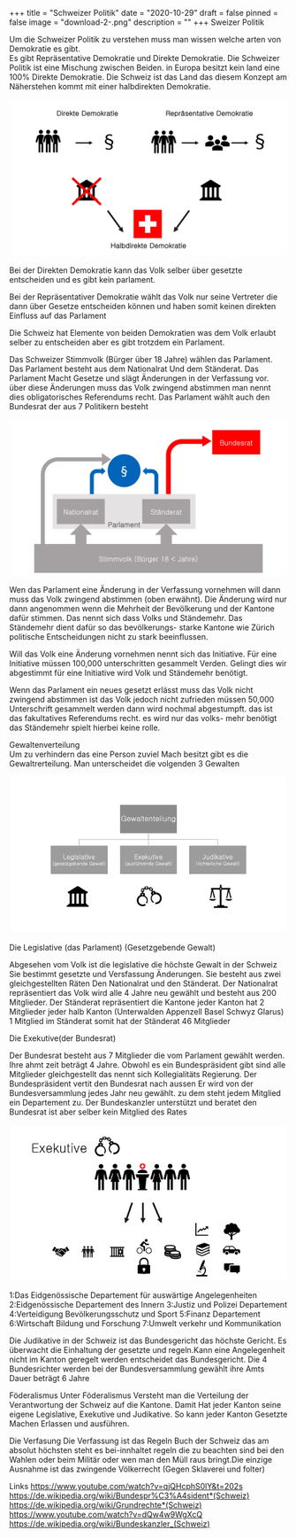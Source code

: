 +++
title = "Schweizer Politik"
date = "2020-10-29"
draft = false
pinned = false
image = "download-2-.png"
description = ""
+++
Sweizer Politik

Um die Schweizer Politik zu verstehen muss man wissen welche arten von Demokratie es gibt.\
Es gibt  Repräsentative Demokratie  und  Direkte Demokratie. Die Schweizer Politik ist eine Mischung zwischen Beiden. in Europa besitzt kein land eine 100%  Direkte Demokratie.
Die Schweiz ist das Land das diesem Konzept am Näherstehen kommt mit einer halbdirekten Demokratie.



![](screenshot-50-.png)

Bei der Direkten Demokratie kann das Volk selber über gesetzte entscheiden und es gibt kein parlament.

Bei der Repräsentativer Demokratie wählt das Volk nur seine Vertreter die dann über Gesetze entscheiden können und haben somit keinen direkten Einfluss auf das Parlament

Die Schweiz hat Elemente von beiden Demokratien was dem Volk erlaubt selber zu entscheiden aber es gibt trotzdem ein Parlament. 

Das Schweizer Stimmvolk (Bürger über 18 Jahre) wählen das Parlament. Das Parlament besteht aus dem Nationalrat Und dem Ständerat. Das Parlament Macht Gesetze und slägt Änderungen in der Verfassung vor. über diese Änderungen muss das Volk zwingend abstimmen man nennt dies obligatorisches Referendums recht. Das Parlament wählt auch den Bundesrat der aus 7 Politikern besteht



![](screenshot-51-.png)

Wen das Parlament eine Änderung in der Verfassung vornehmen will dann muss das Volk zwingend abstimmen (oben erwähnt). Die Änderung wird nur dann angenommen wenn die Mehrheit der Bevölkerung und der Kantone dafür stimmen.  Das nennt sich dass Volks und Ständemehr. Das Ständemehr dient dafür so das bevölkerungs- starke Kantone wie Zürich politische Entscheidungen nicht zu stark beeinflussen.

Will das Volk eine Änderung vornehmen nennt sich das Initiative. Für eine Initiative müssen 100,000 unterschritten gesammelt Verden. Gelingt dies wir abgestimmt für eine Initiative wird Volk und Ständemehr benötigt.

Wenn das Parlament ein neues gesetzt erlässt muss das Volk nicht zwingend abstimmen ist das Volk jedoch nicht zufrieden müssen 50,000 Unterschrift gesammelt werden dann wird nochmal abgestumpft. das ist das fakultatives Referendums recht. es wird nur das volks- mehr benötigt das Ständemehr spielt hierbei keine rolle.  

Gewaltenverteilung\
Um zu verhindern das eine Person zuviel Mach besitzt gibt es die Gewaltrerteilung. Man unterscheidet die volgenden 3 Gewalten 



![](screenshot-52-.png)

Die Legislative (das Parlament)
(Gesetzgebende Gewalt)      

Abgesehen vom Volk ist die legislative die höchste Gewalt in der Schweiz                Sie bestimmt gesetzte und Versfassung Änderungen. Sie besteht aus zwei gleichgestellten Räten
Den Nationalrat und den Ständerat. Der Nationalrat repräsentiert das Volk wird alle 4 Jahre neu gewählt und besteht aus 200 Mitglieder. Der Ständerat repräsentiert die Kantone jeder Kanton hat 2 Mitglieder jeder halb Kanton (Unterwalden Appenzell Basel Schwyz Glarus) 1 Mitglied  im Ständerat somit hat der Ständerat 46 Mitglieder

Die Exekutive(der Bundesrat)

Der Bundesrat besteht aus 7 Mitglieder die vom Parlament gewählt werden. Ihre ahmt zeit beträgt 4 Jahre. Obwohl es ein Bundespräsident gibt sind alle Mitglieder gleichgestellt das nennt sich Kollegialitäts Regierung. Der Bundespräsident vertit den Bundesrat nach aussen Er wird von der Bundesversammlung jedes Jahr neu gewählt. zu dem steht jedem Mitglied ein Departement zu. Der Bundeskanzler unterstützt und beratet den Bundesrat ist aber selber kein Mitglied des Rates



![](screenshot-53-.png)



1:Das Eidgenössische Departement für auswärtige Angelegenheiten
2:Eidgenössische Departement des Innern
3:Justiz und Polizei Departement
4:Verteidigung Bevölkerungsschutz und Sport
5:Finanz Departement
6:Wirtschaft Bildung und Forschung
7:Umwelt verkehr und Kommunikation



Die Judikative
in der Schweiz ist das Bundesgericht das höchste Gericht. Es überwacht die Einhaltung der gesetzte und regeln.Kann eine Angelegenheit nicht im Kanton geregelt werden entscheidet das Bundesgericht. Die 4 Bundesrichter werden bei der Bundesversammlung gewählt ihre Amts Dauer beträgt 6 Jahre

Föderalismus
Unter Föderalismus Versteht man die Verteilung der Verantwortung der Schweiz auf die Kantone. Damit Hat jeder Kanton seine eigene Legislative, Exekutive und Judikative. So kann jeder Kanton Gesetzte Machen Erlassen und ausführen.

Die Verfasung
Die Verfassung ist das Regeln Buch der Schweiz das am absolut höchsten steht es bei-innhaltet regeln die zu beachten sind bei den Wahlen oder beim Militär oder wen man den Müll raus bringt.Die einzige Ausnahme ist das zwingende Völkerrecht (Gegen Sklaverei und folter)

Links
https://www.youtube.com/watch?v=qjQHcphS0lY&t=202s
https://de.wikipedia.org/wiki/Bundespr%C3%A4sident*(Schweiz)
https://de.wikipedia.org/wiki/Grundrechte*(Schweiz)
https://www.youtube.com/watch?v=dQw4w9WgXcQ
https://de.wikipedia.org/wiki/Bundeskanzler_(Schweiz)
